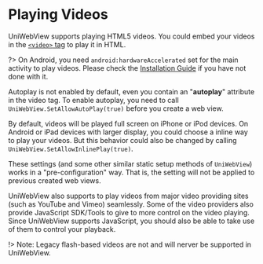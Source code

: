 # Playing Videos

UniWebView supports playing HTML5 videos. You could embed your videos in 
the [`<video>` tag](https://www.w3schools.com/html/html5_video.asp) to play 
it in HTML. 

?> On Android, you need `android:hardwareAccelerated` set for the main activity 
to play videos. Please check the [Installation Guide](/archived/3.2.0/installation) if 
you have not done with it.

Autoplay is not enabled by default, even you contain an 
"**autoplay**" attribute in the video tag. To enable autoplay, you need to 
call `UniWebView.SetAllowAutoPlay(true)` before you create a web view.

By default, videos will be played full screen on iPhone or iPod devices. On Android 
or iPad devices with larger display, you could choose a inline way to play your videos.
But this behavior could also be changed by calling `UniWebView.SetAllowInlinePlay(true)`.

These settings (and some other similar static setup methods of `UniWebView`) works in a 
"pre-configuration" way. That is, the setting will not be applied to previous 
created web views.

UniWebView also supports to play videos from major video providing sites
 (such as YouTube and Vimeo) seamlessly. Some of the video providers also 
 provide JavaScript SDK/Tools to give to more control on the video playing. 
 Since UniWebView supports JavaScript, you should also be able to take use 
 of them to control your playback.

!> Note: Legacy flash-based videos are not and will nerver be supported in UniWebView.
